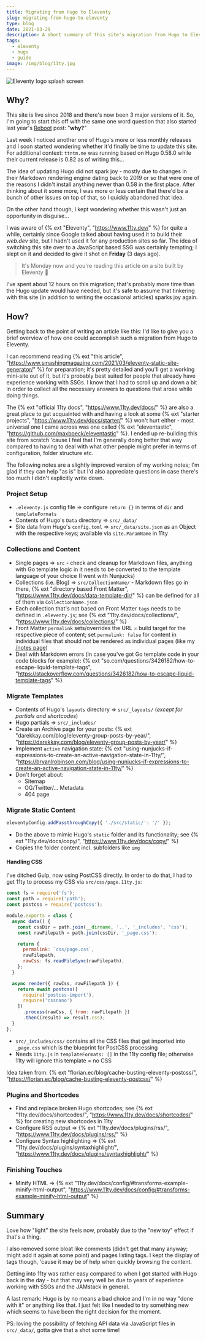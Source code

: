 ```yaml
---
title: Migrating from Hugo to Eleventy
slug: migrating-from-hugo-to-eleventy
type: blog
date: 2021-03-29
description: A short summary of this site's migration from Hugo to Eleventy.
tags:
  - eleventy
  - hugo
  - guide
image: /img/blog/11ty.jpg
---
```


<img src="/img/blog/11ty.jpg" class="img-fluid img-center mb1" alt="Eleventy logo splash screen">

## Why?

This site is live since 2018 and there's now been 3 major versions of it. So, I'm going to start this off with the same one word question that also started last year's [Reboot](/blog/reboot-catharsis/) post: "**why?**"

Last week I noticed another one of Hugo's more or less monthly releases and I soon started wondering whether it'd finally be time to update this site. For additional context: `ttntm.me` was running based on Hugo 0.58.0 while their current release is 0.82 as of writing this...

The idea of updating Hugo did not spark joy - mostly due to changes in their Markdown rendering engine dating back to 2019 or so that were one of the reasons I didn't install anything newer than 0.58 in the first place. After thinking about it some more, I was more or less certain that there'd be a bunch of other issues on top of that, so I quickly abandoned that idea.

On the other hand though, I kept wondering whether this wasn't just an opportunity in disguise...

I was aware of {% ext "Eleventy", "https://www.11ty.dev/" %} for quite a while, certainly since Google talked about having used it to build their _web.dev_ site, but I hadn't used it for any production sites so far. The idea of switching this site over to a JavaScript based SSG was certainly tempting; I slept on it and decided to give it shot on **Friday** (3 days ago).

> It's Monday now and you're reading this article on a site built by Eleventy 🕺

I've spent about 12 hours on this migration; that's probably more time than the Hugo update would have needed, but it's safe to assume that tinkering with this site (in addition to writing the occasional articles) sparks joy again.

## How?

Getting back to the point of writing an article like this: I'd like to give you a brief overview of how one could accomplish such a migration from Hugo to Eleventy.

I can recommend reading {% ext "this article", "https://www.smashingmagazine.com/2021/03/eleventy-static-site-generator/" %} for preparation; it's pretty detailed and you'll get a working mini-site out of it, but it's probably best suited for people that already have experience working with SSGs. I know that I had to scroll up and down a bit in order to collect all the necessary answers to questions that arose while doing things.

The {% ext "official 11ty docs", "https://www.11ty.dev/docs/" %} are also a great place to get acquainted with and having a look at some {% ext "starter projects", "https://www.11ty.dev/docs/starter/" %} won't hurt either - most universal one I came across was one called {% ext "eleventastic", "https://github.com/maxboeck/eleventastic" %}. I ended up re-building this site from scratch 'cause I feel that I'm generally doing better that way compared to having to deal with what other people might prefer in terms of configuration, folder structure etc.

The following notes are a slightly improved version of my working notes; I'm glad if they can help "as is" but I'd also appreciate questions in case there's too much I didn't explicitly write down.

### Project Setup

- `.eleventy.js` config file => configure `return {}` in terms of `dir` and `templateFormats`
- Contents of Hugo's `Data` directory => `src/_data/`
- Site data from Hugo's `config.toml` => `src/_data/site.json` as an Object with the respective keys; available via `site.ParamName` in 11ty

### Collections and Content

- Single pages => `src` - check and cleanup for Markdown files, anything with Go template logic in it needs to be converted to the template language of your choice (I went with Nunjucks)
- Collections (i.e. Blog) => `src/CollectionName/` - Markdown files go in there, {% ext "directory based Front Matter", "https://www.11ty.dev/docs/data-template-dir/" %} can be defined for all of them via `CollectionName.json`
- Each collection that's not based on Front Matter `tags` needs to be defined in `.eleventy.js`; see {% ext "11ty.dev/docs/collections/", "https://www.11ty.dev/docs/collections/" %}
- Front Matter `permalink` sets/overrides the URL = build target for the respective piece of content; set `permalink: false` for content in individual files that should _not_ be rendered as individual pages (like my [/notes page](/notes))
- Deal with Markdown errors (in case you've got Go template code in your code blocks for example): {% ext "so.com/questions/3426182/how-to-escape-liquid-template-tags", "https://stackoverflow.com/questions/3426182/how-to-escape-liquid-template-tags" %}

### Migrate Templates

- Contents of Hugo's `layouts` directory => `src/_layouts/` (_except for partials and shortcodes_)
- Hugo partials => `src/_includes/`
- Create an Archive page for your posts: {% ext "darekkay.com/blog/eleventy-group-posts-by-year/", "https://darekkay.com/blog/eleventy-group-posts-by-year/" %}
- Implement `active` navigation state: {% ext "using-nunjucks-if-expressions-to-create-an-active-navigation-state-in-11ty/", "https://bryanlrobinson.com/blog/using-nunjucks-if-expressions-to-create-an-active-navigation-state-in-11ty/" %}
- Don't forget about:
  - Sitemap
  - OG/Twitter/... Metadata
  - 404 page

### Migrate Static Content

```js
eleventyConfig.addPassthroughCopy({ './src/static/': '/' });
```
- Do the above to mimic Hugo's `static` folder and its functionality; see {% ext "11ty.dev/docs/copy/", "https://www.11ty.dev/docs/copy/" %}
- Copies the folder content incl. subfolders like `img`

#### Handling CSS

I've ditched Gulp, now using PostCSS directly. In order to do that, I had to get 11ty to process my CSS via `src/css/page.11ty.js`:

```js
const fs = require('fs');
const path = require('path');
const postcss = require('postcss');

module.exports = class {
  async data() {
    const cssDir = path.join(__dirname, '..', '_includes', 'css');
    const rawFilepath = path.join(cssDir, '_page.css');

    return {
      permalink: `css/page.css`,
      rawFilepath,
      rawCss: fs.readFileSync(rawFilepath),
    };
  }

  async render({ rawCss, rawFilepath }) {
    return await postcss([
      require('postcss-import'),
      require('cssnano')
    ])
      .process(rawCss, { from: rawFilepath })
      .then((result) => result.css);
  }
};
```

- `src/_includes/css/` contains all the CSS files that get imported into `_page.css` which is the blueprint for PostCSS processing
- Needs `11ty.js` in `templateFormats: []` in the 11ty config file; otherwise 11ty will ignore this template = no CSS

Idea taken from: {% ext "florian.ec/blog/cache-busting-eleventy-postcss/", "https://florian.ec/blog/cache-busting-eleventy-postcss/" %}

### Plugins and Shortcodes

- Find and replace broken Hugo shortcodes; see {% ext "11ty.dev/docs/shortcodes/", "https://www.11ty.dev/docs/shortcodes/" %} for creating new shortcodes in 11ty
- Configure RSS output => {% ext "11ty.dev/docs/plugins/rss/", "https://www.11ty.dev/docs/plugins/rss/" %}
- Configure Syntax highlighting => {% ext "11ty.dev/docs/plugins/syntaxhighlight/", "https://www.11ty.dev/docs/plugins/syntaxhighlight/" %}

### Finishing Touches

- Minify HTML => {% ext "11ty.dev/docs/config/#transforms-example-minify-html-output", "https://www.11ty.dev/docs/config/#transforms-example-minify-html-output" %}

## Summary

Love how "light" the site feels now, probably due to the "new toy" effect if that's a thing.

I also removed some bloat like comments (didn't get that many anyway; might add it again at some point) and pages listing tags. I kept the display of tags though, 'cause it may be of help when quickly browsing the content.

Getting into 11ty was rather easy compared to when I got started with Hugo back in the day - but that may very well be due to years of experience working with SSGs and the JAMstack in general.

A last remark: Hugo is by no means a bad choice and I'm in no way "done with it" or anything like that. I just felt like I needed to try something new which seems to have been the right decision for the moment.

PS: loving the possibility of fetching API data via JavaScript files in `src/_data/`, gotta give that a shot some time!
